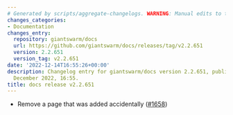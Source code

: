 ```yaml
---
# Generated by scripts/aggregate-changelogs. WARNING: Manual edits to this files will be overwritten.
changes_categories:
- Documentation
changes_entry:
  repository: giantswarm/docs
  url: https://github.com/giantswarm/docs/releases/tag/v2.2.651
  version: 2.2.651
  version_tag: v2.2.651
date: '2022-12-14T16:55:26+00:00'
description: Changelog entry for giantswarm/docs version 2.2.651, published on 14
  December 2022, 16:55.
title: docs release v2.2.651
---
```


- Remove a page that was added accidentally ([#1658](https://github.com/giantswarm/docs/pull/1658))
